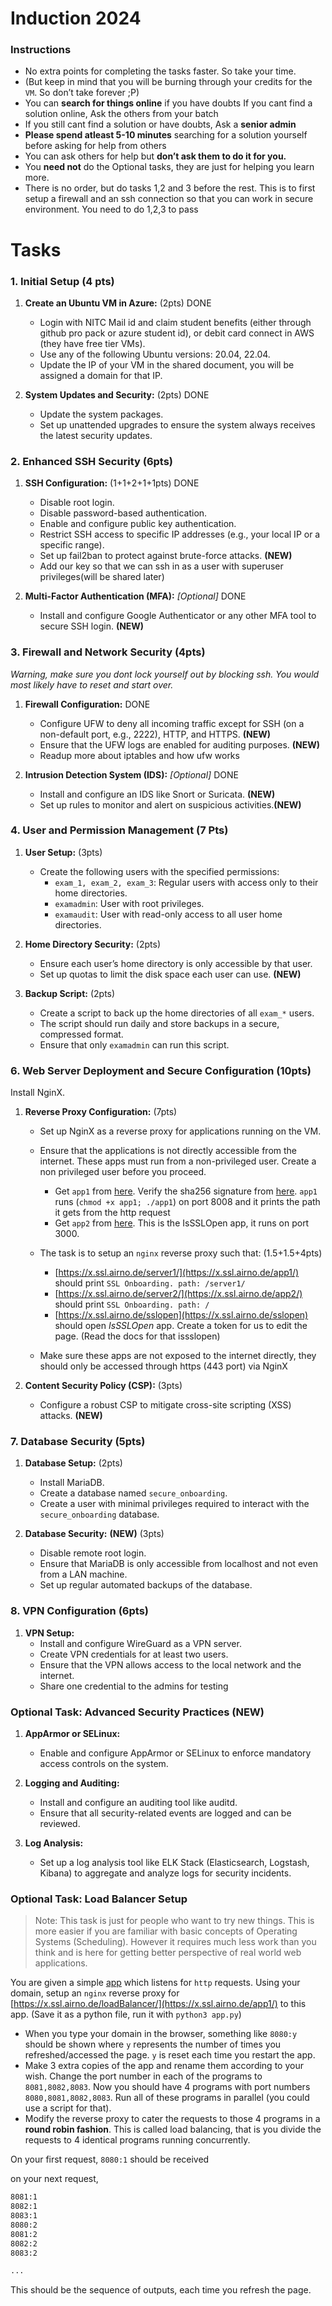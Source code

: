 # Induction 2024

### Instructions

- No extra points for completing the tasks faster. So take your time.
- (But keep in mind that you will be burning through your
  credits for the `VM`. So don’t take forever ;P)
- You can **search for things online** if you have doubts If you cant find a solution online, Ask the others from your batch
- If you still cant find a solution or have doubts, Ask a **senior admin**
- **Please spend atleast 5-10 minutes** searching for a solution yourself before asking for help from others
- You can ask others for help but **don’t ask them to do it for you.**
- You **need not** do the Optional tasks, they are just for helping you learn more.
- There is no order, but do tasks 1,2 and 3 before the rest. This is to first setup a firewall and an ssh connection so that you can work in secure environment. You need to do 1,2,3 to pass

# Tasks

### 1. Initial Setup (4 pts)

1. **Create an Ubuntu VM in Azure:** (2pts) DONE

   - Login with NITC Mail id and claim student benefits (either through github pro pack or azure student id), or debit card connect in AWS (they have free tier VMs).
   - Use any of the following Ubuntu versions: 20.04, 22.04.
   - Update the IP of your VM in the shared document, you will be assigned a domain for that IP.

2. **System Updates and Security:** (2pts) DONE
   - Update the system packages.
   - Set up unattended upgrades to ensure the system always receives the latest security updates.

### 2. Enhanced SSH Security (6pts)

1. **SSH Configuration:** (1+1+2+1+1pts) DONE

   - Disable root login.
   - Disable password-based authentication.
   - Enable and configure public key authentication.
   - Restrict SSH access to specific IP addresses (e.g., your local IP or a specific range).
   - Set up fail2ban to protect against brute-force attacks. **(NEW)**
   - Add our key so that we can ssh in as a user with superuser privileges(will be shared later)

2. **Multi-Factor Authentication (MFA):** _[Optional]_ DONE
   - Install and configure Google Authenticator or any other MFA tool to secure SSH login. **(NEW)**

### 3. Firewall and Network Security (4pts)

_Warning, make sure you dont lock yourself out by blocking ssh. You would most likely have to reset and start over._

1. **Firewall Configuration:** DONE

   - Configure UFW to deny all incoming traffic except for SSH (on a non-default port, e.g., 2222), HTTP, and HTTPS. **(NEW)**
   - Ensure that the UFW logs are enabled for auditing purposes. **(NEW)**
   - Readup more about iptables and how ufw works

2. **Intrusion Detection System (IDS):** _[Optional]_ DONE
   - Install and configure an IDS like Snort or Suricata. **(NEW)**
   - Set up rules to monitor and alert on suspicious activities.**(NEW)**

### 4. User and Permission Management (7 Pts)

1. **User Setup:** (3pts)

   - Create the following users with the specified permissions:
     - `exam_1, exam_2, exam_3`: Regular users with access only to their home directories.
     - `examadmin`: User with root privileges.
     - `examaudit`: User with read-only access to all user home directories.

2. **Home Directory Security:** (2pts)

   - Ensure each user’s home directory is only accessible by that user.
   - Set up quotas to limit the disk space each user can use. **(NEW)**

3. **Backup Script:** (2pts)
   - Create a script to back up the home directories of all `exam_*` users.
   - The script should run daily and store backups in a secure, compressed format.
   - Ensure that only `examadmin` can run this script.

### 6. Web Server Deployment and Secure Configuration (10pts)

Install NginX.

1. **Reverse Proxy Configuration:** (7pts)

   - Set up NginX as a reverse proxy for applications running on the VM.
   - Ensure that the applications is not directly accessible from the internet. These apps must run from a non-privileged user. Create a non privileged user before you proceed.

     - Get `app1` from [here](https://do.edvinbasil.com/ssl/app). Verify the sha256 signature from [here](https://do.edvinbasil.com/ssl/app.sha256.sig). `app1` runs (`chmod +x app1; ./app1`) on port 8008 and it prints the path it gets from the http request
     - Get `app2` from [here](https://gitlab.com/tellmeY/issslopen). This is the IsSSLOpen app, it runs on port 3000.

   - The task is to setup an `nginx` reverse proxy such that: (1.5+1.5+4pts)

     - [https://x.ssl.airno.de/server1/](https://x.ssl.airno.de/app1/) should print
       `SSL Onboarding. path: /server1/`
     - [https://x.ssl.airno.de/server2/](https://x.ssl.airno.de/app2/) should print
       `SSL Onboarding. path: /`
     - [https://x.ssl.airno.de/sslopen](https://x.ssl.airno.de/sslopen) should open _IsSSLOpen_ app. Create a token for us to edit the page. (Read the docs for that issslopen)

   - Make sure these apps are not exposed to the internet directly, they should only be accessed through https (443 port) via NginX

2. **Content Security Policy (CSP):** (3pts)
   - Configure a robust CSP to mitigate cross-site scripting (XSS) attacks. **(NEW)**

### 7. Database Security (5pts)

1. **Database Setup:** (2pts)

   - Install MariaDB.
   - Create a database named `secure_onboarding`.
   - Create a user with minimal privileges required to interact with the `secure_onboarding` database.

2. **Database Security:** **(NEW)** (3pts)
   - Disable remote root login.
   - Ensure that MariaDB is only accessible from localhost and not even from a LAN machine.
   - Set up regular automated backups of the database.

### 8. VPN Configuration (6pts)

1. **VPN Setup:**
   - Install and configure WireGuard as a VPN server.
   - Create VPN credentials for at least two users.
   - Ensure that the VPN allows access to the local network and the internet.
   - Share one credential to the admins for testing

### Optional Task: Advanced Security Practices **(NEW)**

1. **AppArmor or SELinux:**

   - Enable and configure AppArmor or SELinux to enforce mandatory access controls on the system.

2. **Logging and Auditing:**

   - Install and configure an auditing tool like auditd.
   - Ensure that all security-related events are logged and can be reviewed.

3. **Log Analysis:**
   - Set up a log analysis tool like ELK Stack (Elasticsearch, Logstash, Kibana) to aggregate and analyze logs for security incidents.

### Optional Task: Load Balancer Setup

> Note: This task is just for people who want to try new things. This is more easier if you are familiar with basic concepts of Operating Systems (Scheduling). However it requires much less work than you think and is here for getting better perspective of real world web applications.

You are given a simple [app](https://0x0.st/HO3x.py) which listens for `http` requests. Using your domain, setup an `nginx` reverse proxy for [https://x.ssl.airno.de/loadBalancer/](https://x.ssl.airno.de/app1/) to this app. (Save it as a python file, run it with `python3 app.py`)

- When you type your domain in the browser, something like `8080:y` should be shown where `y` represents the number of times you refreshed/accessed the page. `y` is reset each time you restart the app.
- Make 3 extra copies of the app and rename them according to your wish. Change the port number in each of the programs to `8081,8082,8083`. Now you should have 4 programs with port numbers `8080,8081,8082,8083`. Run all of these programs in parallel (you could use a script for that).
- Modify the reverse proxy to cater the requests to those 4 programs in a **round robin fashion**. This is called load balancing, that is you divide the requests to 4 identical programs running concurrently.

On your first request,
`8080:1` should be received

on your next request,

```bash
8081:1
8082:1
8083:1
8080:2
8081:2
8082:2
8083:2

...
```

This should be the sequence of outputs, each time you refresh the page.
